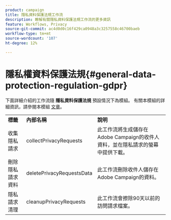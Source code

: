 ```yaml
---
product: campaign
title: 隱私資料保護法規工作流
description: 瞭解有關隱私資料保護法規工作流的更多資訊
feature: Workflows, Privacy
source-git-commit: ac4d0d0c16f429ca0948a3c3257558c46700baeb
workflow-type: tm+mt
source-wordcount: '107'
ht-degree: 12%

---
```



# 隱私權資料保護法規{#general-data-protection-regulation-gdpr}


下面詳細介紹的工作流隨 **隱私資料保護法規** 預設情況下為模組。 有關本模組的詳細資訊，請參閱本模組 [文章](https://helpx.adobe.com/tw/campaign/kb/acc-privacy.html)。

<table> 
 <tbody> 
  <tr> 
   <td> <strong>標籤</strong><br /> </td> 
   <td> <strong>內部名稱</strong><br /> </td> 
   <td> <strong>說明</strong><br /> </td> 
  </tr> 
  <tr> 
   <td> <span class="uicontrol">收集隱私請求</span> <br /> </td> 
   <td> <span class="uicontrol">collectPrivacyRequests</span> <br /> </td> 
   <td> 此工作流將生成儲存在Adobe Campaign的收件人資料，並在隱私請求的螢幕中提供下載。<br /> </td> 
  </tr> 
  <tr> 
   <td> <span class="uicontrol">刪除隱私請求資料</span> <br /> </td> 
   <td> <span class="uicontrol">deletePrivacyRequestsData</span> <br /> </td> 
   <td> 此工作流刪除收件人儲存在Adobe Campaign的資料。<br /> </td> 
  </tr> 
  <tr> 
   <td> <span class="uicontrol">隱私請求清理</span> <br /> </td> 
   <td> <span class="uicontrol">cleanupPrivacyRequests</span> <br /> </td> 
   <td> 此工作流會擦除90天以前的訪問請求檔案。<br /> </td> 
  </tr> 
 </tbody> 
</table>

